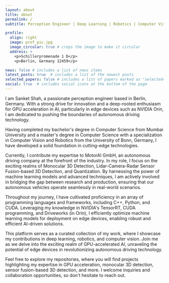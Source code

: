 ```yaml
---
layout: about
title: about
permalink: /
subtitle: Perception Engineer | Deep Learning | Robotics | Computer Vision

profile:
  align: right
  image: prof_pic.jpg
  image_circular: true # crops the image to make it circular
  address: >
    <p>Schillerpromenade 1 D</p>
    <p>Berlin, Germany 12459</p>

news: false # includes a list of news items
latest_posts: true  # includes a list of the newest posts
selected_papers: false # includes a list of papers marked as "selected={true}"
social: true  # includes social icons at the bottom of the page
---
```


I am Sanket Shah, a passionate perception engineer based in Berlin, Germany. With a strong drive for innovation and a deep-rooted enthusiasm for GPU acceleration in AI, particularly in edge devices such as NVIDIA Orin, I am dedicated to pushing the boundaries of autonomous driving technology.

Having completed my bachelor's degree in Computer Science from Mumbai University and a master's degree in Computer Science with a specialization in Computer Vision and Robotics from the University of Bonn, Germany, I have developed a solid foundation in cutting-edge technologies.

Currently, I contribute my expertise to MotorAI GmbH, an autonomous driving company at the forefront of the industry. In my role, I focus on the exciting realms of Monocular 3D Detection, Lidar-Camera-Radar Sensor Fusion-based 3D Detection, and Quantization. By harnessing the power of machine learning models and advanced techniques, I am actively involved in bridging the gap between research and production, ensuring that our autonomous vehicles operate seamlessly in real-world scenarios.

Throughout my journey, I have cultivated proficiency in an array of programming languages and frameworks, including C++, Python, and CUDA. Leveraging my knowledge in NVIDIA's TensorRT, CUDA programming, and Driveworks (in Orin), I efficiently optimize machine learning models for deployment on edge devices, enabling robust and efficient AI-driven solutions.

This platform serves as a curated collection of my work, where I showcase my contributions in deep learning, robotics, and computer vision. Join me as we delve into the exciting realm of GPU-accelerated AI, unraveling the potential of edge devices in revolutionizing autonomous driving technology.

Feel free to explore my repositories, where you will find projects highlighting my expertise in GPU acceleration, monocular 3D detection, sensor fusion-based 3D detection, and more. I welcome inquiries and collaboration opportunities, so don't hesitate to reach out.

